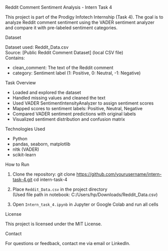 Reddit Comment Sentiment Analysis - Intern Task 4

This project is part of the Prodigy Infotech Internship (Task 4). The goal is to analyze Reddit comment sentiment using the VADER sentiment analyzer and compare it with pre-labeled sentiment categories.

Dataset

Dataset used: Reddit_Data.csv  
Source: [Public Reddit Comment Dataset] (local CSV file)  
Contains:
- clean_comment: The text of the Reddit comment
- category: Sentiment label (1: Positive, 0: Neutral, -1: Negative)

Task Overview

- Loaded and explored the dataset
- Handled missing values and cleaned the text
- Used VADER SentimentIntensityAnalyzer to assign sentiment scores
- Mapped scores to sentiment labels: Positive, Neutral, Negative
- Compared VADER sentiment predictions with original labels
- Visualized sentiment distribution and confusion matrix

Technologies Used

- Python
- pandas, seaborn, matplotlib
- nltk (VADER)
- scikit-learn

How to Run

1. Clone the repository:
   git clone https://github.com/yourusername/intern-task-4.git
   cd intern-task-4

2. Place `Reddit_Data.csv` in the project directory  
   (Used file path in notebook: C:/Users/hp/Downloads/Reddit_Data.csv)

3. Open `Intern_task_4.ipynb` in Jupyter or Google Colab and run all cells

License

This project is licensed under the MIT License.

Contact

For questions or feedback, contact me via email or LinkedIn.
